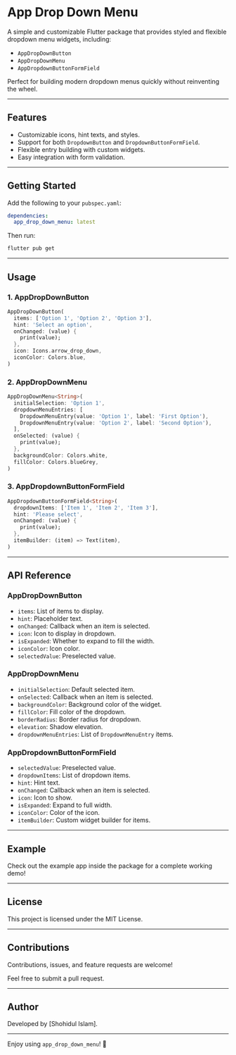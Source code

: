 # App Drop Down Menu

A simple and customizable Flutter package that provides styled and flexible dropdown menu widgets, including:

- `AppDropDownButton`
- `AppDropDownMenu`
- `AppDropdownButtonFormField`

Perfect for building modern dropdown menus quickly without reinventing the wheel.

---

## Features

- Customizable icons, hint texts, and styles.
- Support for both `DropdownButton` and `DropdownButtonFormField`.
- Flexible entry building with custom widgets.
- Easy integration with form validation.

---

## Getting Started

Add the following to your `pubspec.yaml`:

```yaml
dependencies:
  app_drop_down_menu: latest
```

Then run:

```bash
flutter pub get
```

---

## Usage

### 1. AppDropDownButton

```dart
AppDropDownButton(
  items: ['Option 1', 'Option 2', 'Option 3'],
  hint: 'Select an option',
  onChanged: (value) {
    print(value);
  },
  icon: Icons.arrow_drop_down,
  iconColor: Colors.blue,
)
```

### 2. AppDropDownMenu

```dart
AppDropDownMenu<String>(
  initialSelection: 'Option 1',
  dropdownMenuEntries: [
    DropdownMenuEntry(value: 'Option 1', label: 'First Option'),
    DropdownMenuEntry(value: 'Option 2', label: 'Second Option'),
  ],
  onSelected: (value) {
    print(value);
  },
  backgroundColor: Colors.white,
  fillColor: Colors.blueGrey,
)
```

### 3. AppDropdownButtonFormField

```dart
AppDropdownButtonFormField<String>(
  dropdownItems: ['Item 1', 'Item 2', 'Item 3'],
  hint: 'Please select',
  onChanged: (value) {
    print(value);
  },
  itemBuilder: (item) => Text(item),
)
```

---

## API Reference

### AppDropDownButton
- `items`: List of items to display.
- `hint`: Placeholder text.
- `onChanged`: Callback when an item is selected.
- `icon`: Icon to display in dropdown.
- `isExpanded`: Whether to expand to fill the width.
- `iconColor`: Icon color.
- `selectedValue`: Preselected value.

### AppDropDownMenu
- `initialSelection`: Default selected item.
- `onSelected`: Callback when an item is selected.
- `backgroundColor`: Background color of the widget.
- `fillColor`: Fill color of the dropdown.
- `borderRadius`: Border radius for dropdown.
- `elevation`: Shadow elevation.
- `dropdownMenuEntries`: List of `DropdownMenuEntry` items.

### AppDropdownButtonFormField
- `selectedValue`: Preselected value.
- `dropdownItems`: List of dropdown items.
- `hint`: Hint text.
- `onChanged`: Callback when an item is selected.
- `icon`: Icon to show.
- `isExpanded`: Expand to full width.
- `iconColor`: Color of the icon.
- `itemBuilder`: Custom widget builder for items.

---

## Example

Check out the example app inside the package for a complete working demo!

---

## License

This project is licensed under the MIT License.

---

## Contributions

Contributions, issues, and feature requests are welcome!

Feel free to submit a pull request.

---

## Author

Developed by [Shohidul Islam].

---

Enjoy using `app_drop_down_menu`! 🎉


